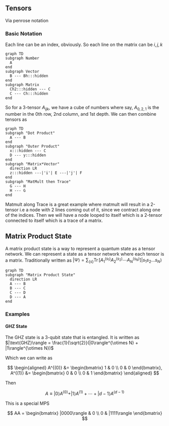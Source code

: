 ## Tensors
Via penrose notation

### Basic Notation
Each line can be an index, obviously. So each line on the matrix can be $i,j,k$

```mermaid
graph TD
subgraph Number
  A
end
subgraph Vector
  B --- Bh:::hidden
end
subgraph Matrix
  Ch2:::hidden --- C
  C --- Ch:::hidden
end
```

So for a 3-tensor $A_{ijk}$, we have a cube of numbers where say, $A_{0,2,1}$ is the number in the 0th row, 2nd column, and 1st depth. We can then combine tensors as

```mermaid
graph TD
subgraph "Dot Product"
  A --- B
end
subgraph "Outer Product"
  x:::hidden --- C
  D --- y:::hidden
end
subgraph "Matrix*Vector"
  direction LR
  z:::hidden ---|'i'| E ---|'j'| F
end
subgraph "MatMult then Trace"
  G --- H
  H --- G
end
```

Matmult along Trace is a great example where matmult will result in a 2-tensor i.e a node with 2 lines coming out of it, since we contract along one of the indices. Then we will have a node looped to itself which is a 2-tensor connected to itself which is a trace of a matrix.

## Matrix Product State
A matrix product state is a way to represent a quantum state as a tensor network. We can represent a state as a tensor network where each tensor is a matrix. Traditionally written as $|\Psi \rangle =\sum _{\{s\}}\operatorname {Tr} \left[A_{1}^{(s_{1})}A_{2}^{(s_{2})}\cdots A_{N}^{(s_{N})}\right]|s_{1}s_{2}\ldots s_{N}\rangle$

```mermaid
graph TD
subgraph "Matrix Product State"
  direction LR
  A --- B
  B --- C
  C --- D
  D --- A
end
```

### Examples
#### GHZ State
The GHZ state is a 3-qubit state that is entangled. It is written as $|\text{GHZ}\rangle = \frac{1}{\sqrt{2}}(|0\rangle^{\otimes N} + |1\rangle^{\otimes N})$

Which we can write as

$$
\begin{aligned}
A^{(0)} &= \begin{bmatrix} 1 & 0 \\ 0 & 0 \end{bmatrix}, A^{(1)} &= \begin{bmatrix} 0 & 0 \\ 0 & 1 \end{bmatrix}
\end{aligned}
$$

Then

$$
A \equiv |0\rangle A^{(0)} + |1\rangle A^{(1)} + \cdots + |d-1\rangle A^{(d-1)}
$$

This is a special MPS

$$
AA = \begin{bmatrix} |0000\rangle & 0 \\ 0 & |1111\rangle \end{bmatrix}
$$